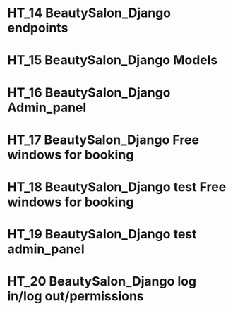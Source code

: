 # HT_14 BeautySalon_Django endpoints
# HT_15 BeautySalon_Django Models
# HT_16 BeautySalon_Django Admin_panel
# HT_17 BeautySalon_Django Free windows for booking
# HT_18 BeautySalon_Django test Free windows for booking
# HT_19 BeautySalon_Django test admin_panel
# HT_20 BeautySalon_Django log in/log out/permissions
